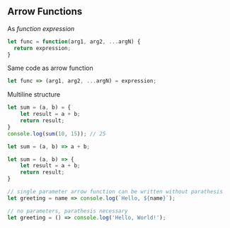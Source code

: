 ## Arrow Functions
As *function expression*
```js
let func = function(arg1, arg2, ...argN) {
  return expression;
}
```
Same code as arrow function
```js
let func => (arg1, arg2, ...argN) = expression;
```
Multiline structure
```js
let sum = (a, b) = {
    let result = a + b;
    return result;
}
console.log(sum(10, 15)); // 25
```

```js
let sum = (a, b) => a + b; 

let sum = (a, b) => {
    let result = a + b;
    return result;
}

// single parameter arrow function can be written without parathesis
let greeting = name => console.log(`Hello, ${name}`);

// no parameters, parathesis necessary
let greeting = () => console.log('Hello, World!');

```